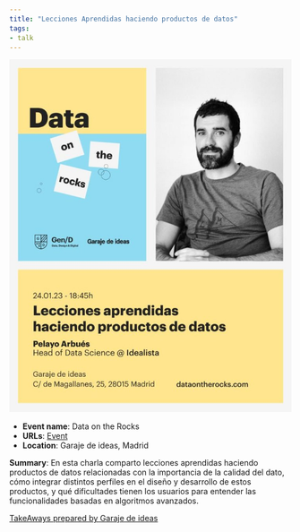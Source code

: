 ```yaml
---
title: "Lecciones Aprendidas haciendo productos de datos"
tags:
- talk
---
```


![data-on-the-rocks](03.%20Outputs/Public%20Appearances/2023/data-on-the-rocks/data-on-the-rocks.jpg)

- **Event name**: Data on the Rocks
- **URLs**: [Event](https://dataontherocks.com/) 
- **Location**: Garaje de ideas, Madrid

**Summary**: En esta charla comparto lecciones aprendidas haciendo productos de datos relacionadas con la importancia de la calidad del dato, cómo integrar distintos perfiles en el diseño y desarrollo de estos productos, y qué dificultades tienen los usuarios para entender las funcionalidades basadas en algoritmos avanzados. 

[TakeAways prepared by Garaje de ideas](03.%20Outputs/Public%20Appearances/2023/data-on-the-rocks/TakeAway%20DOTRs%20-%20Lecciones%20aprendidas%20haciendo%20productos%20de%20datos.pdf)

